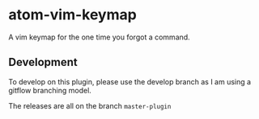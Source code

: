 # atom-vim-keymap

A vim keymap for the one time you forgot a command.

## Development

To develop on this plugin, please use the develop branch as I am using a gitflow branching model.

The releases are all on the branch `master-plugin`
